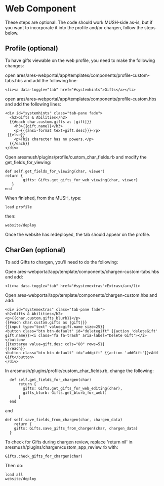# Web Component

These steps are optional. The code should work MUSH-side as-is, but if you want to incorporate it into the profile and/or chargen, follow the steps below.

## Profile (optional)
To have gifts viewable on the web profile, you need to make the following changes:

open ares/ares-webportal/app/templates/components/profile-custom-tabs.hbs and add the following line:

    <li><a data-toggle="tab" href="#systemhints">Gifts</a></li>

open ares/ares-webportal/app/templates/components/profile-custom.hbs and add the following lines:

    <div id="systemhints" class="tab-pane fade">
      <h2>Gifts & Abilities</h2>
      {{#each char.custom.gifts as |gift|}}
        <h3>{{gift.name}}</h3>
        <p>{{{ansi-format text=gift.desc}}}</p>
     {{else}}
        <p>This character has no powers.</p>
      {{/each}}
    </div>

Open aresmush/plugins/profile/custom_char_fields.rb and modify the get_fields_for_viewing:

    def self.get_fields_for_viewing(char, viewer)
    return {
            gifts: Gifts.get_gifts_for_web_viewing(char, viewer)
       }
    end

When finished, from the MUSH, type:

    load profile

then:

    website/deploy
    

Once the website has redeployed, the tab should appear on the profile.

## CharGen (optional)
To add Gifts to chargen, you'll need to do the following:

Open ares-webportal/app/template/components/chargen-custom-tabs.hbs and add:

    <li><a data-toggle="tab" href="#systemextras">Extras</a></li>

Open ares-webportal/app/template/components/chargen-custom.hbs and add:

    <div id="systemextras" class="tab-pane fade">
    <h2>Gifts & Abilities</h2>
    <p>{{char.custom.gifts_blurb}}</p>
    {{#each char.custom.gifts as |gift|}}
    {{input type="text" value=gift.name size=25}}
    <button class="btn btn-default" id="deletegift" {{action 'deleteGift' gift.name}}><i class="fa fa-trash" aria-label="Delete Gift"></i></button>
    {{textarea value=gift.desc cols="80" rows=5}}
    {{/each}}
    <button class="btn btn-default" id="addgift" {{action 'addGift'}}>Add Gift</button>
    </div>

In aresmush/plugins/profile/custom_char_fields.rb, change the following:

      def self.get_fields_for_chargen(char)
          return {
            gifts: Gifts.get_gifts_for_web_editing(char),
            gifts_blurb: Gifts.get_blurb_for_web()
          }
      end
      
and

    def self.save_fields_from_chargen(char, chargen_data)
        return {
        gifts: Gifts.save_gifts_from_chargen(char, chargen_data)
      }
      
To check for Gifts during chargen review, replace 'return nil' in aresmush/plugins/chargen/custom_app_review.rb with:

    Gifts.check_gifts_for_chargen(char)

Then do:

    load all
    website/deploy
